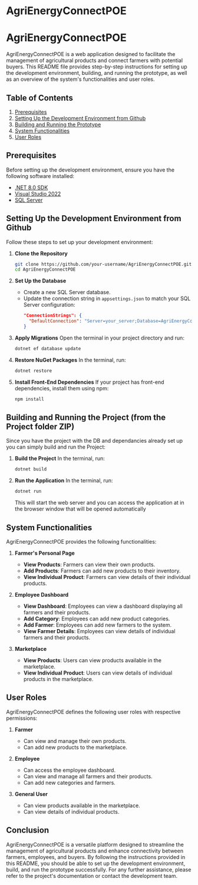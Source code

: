 # AgriEnergyConnectPOE

# AgriEnergyConnectPOE

AgriEnergyConnectPOE is a web application designed to facilitate the management of agricultural products and connect farmers with potential buyers. This README file provides step-by-step instructions for setting up the development environment, building, and running the prototype, as well as an overview of the system's functionalities and user roles.

## Table of Contents


1. [Prerequisites](#prerequisites)
2. [Setting Up the Development Environment from Github](#setting-up-the-development-environment-from-github)
2. [Building and Running the Prototype](#building-and-running-the-project-from-the-project-folder-zip)
2. [System Functionalities](#system-functionalities)
3. [User Roles](#user-roles)

## Prerequisites

Before setting up the development environment, ensure you have the following software installed:

- [.NET 8.0 SDK](https://dotnet.microsoft.com/en-us/download/visual-studio-sdks)
- [Visual Studio 2022](https://visualstudio.microsoft.com/vs/)
- [SQL Server](https://www.microsoft.com/en-us/sql-server/sql-server-downloads)


## Setting Up the Development Environment from Github

Follow these steps to set up your development environment:

1. **Clone the Repository**
   ```bash
   git clone https://github.com/your-username/AgriEnergyConnectPOE.git
   cd AgriEnergyConnectPOE
   ```

2. **Set Up the Database**
   - Create a new SQL Server database.
   - Update the connection string in `appsettings.json` to match your SQL Server configuration:
     ```json
     "ConnectionStrings": {
       "DefaultConnection": "Server=your_server;Database=AgriEnergyConnect;User Id=your_user;Password=your_password;"
     }
     ```

3. **Apply Migrations**
   Open the terminal in your project directory and run:
   ```bash
   dotnet ef database update
   ```

4. **Restore NuGet Packages**
   In the terminal, run:
   ```bash
   dotnet restore
   ```

5. **Install Front-End Dependencies**
   If your project has front-end dependencies, install them using npm:
   ```bash
   npm install
   ```

## Building and Running the Project (from the Project folder ZIP)
Since you have the project with the DB and dependancies already set up you can  simply build and run the Project:

1. **Build the Project**
   In the terminal, run:
   ```bash
   dotnet build
   ```

2. **Run the Application**
   In the terminal, run:
   ```bash
   dotnet run
   ```
   This will start the web server and you can access the application at in the browser window that will be opened automatically
## System Functionalities

AgriEnergyConnectPOE provides the following functionalities:

1. **Farmer's Personal Page**
   - **View Products**: Farmers can view their own products.
   - **Add Products**: Farmers can add new products to their inventory.
   - **View Individual Product**: Farmers can view details of their individual products.

2. **Employee Dashboard**
   - **View Dashboard**: Employees can view a dashboard displaying all farmers and their products.
   - **Add Category**: Employees can add new product categories.
   - **Add Farmer**: Employees can add new farmers to the system.
   - **View Farmer Details**: Employees can view details of individual farmers and their products.

3. **Marketplace**
   - **View Products**: Users can view products available in the marketplace.
   - **View Individual Product**: Users can view details of individual products in the marketplace.

## User Roles

AgriEnergyConnectPOE defines the following user roles with respective permissions:

1. **Farmer**
   - Can view and manage their own products.
   - Can add new products to the marketplace.

2. **Employee**
   - Can access the employee dashboard.
   - Can view and manage all farmers and their products.
   - Can add new categories and farmers.

3. **General User**
   - Can view products available in the marketplace.
   - Can view details of individual products.

## Conclusion

AgriEnergyConnectPOE is a versatile platform designed to streamline the management of agricultural products and enhance connectivity between farmers, employees, and buyers. By following the instructions provided in this README, you should be able to set up the development environment, build, and run the prototype successfully. For any further assistance, please refer to the project's documentation or contact the development team.